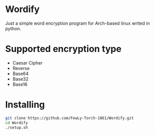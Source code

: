 # Wordify
Just a simple word encryption program for Arch-based linux writed in python.

# Supported encryption type
- Caesar Cipher
- Reverse
- Base64
- Base32
- Base16

# Installing
```sh
git clone https://github.com/FewLy-Torch-1861/Wordify.git
cd Wordify
./setup.sh
```